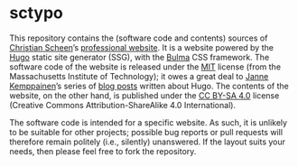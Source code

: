 # sctypo

This repository contains the (software code and contents) sources of
[Christian Scheen](https://github.com/cscheen)’s
[professional website](http://sctypo.com/).
It is a website powered by the
[Hugo](https://gohugo.io/)
static site generator (SSG), with the
[Bulma](https://bulma.io/)
CSS framework.
The software code of the website is released under the
[MIT](https://opensource.org/license/mit/)
license (from the Massachusetts Institute of Technology); it owes a great
deal to
[Janne Kemppainen](https://pakstech.com/)’s
series of
[blog posts](https://pakstech.com/series/blog-with-hugo/)
written about Hugo.
The contents of the website, on the other hand, is published under the
[CC&nbsp;BY-SA&nbsp;4.0](https://creativecommons.org/licenses/by-sa/4.0/)
license (Creative Commons Attribution-ShareAlike&nbsp;4.0 International).

The software code is intended for a specific website.
As such, it is unlikely to be suitable for other projects; possible bug
reports or pull requests will therefore remain politely (i.e., silently)
unanswered.
If the layout suits your needs, then please feel free to fork the
repository.

